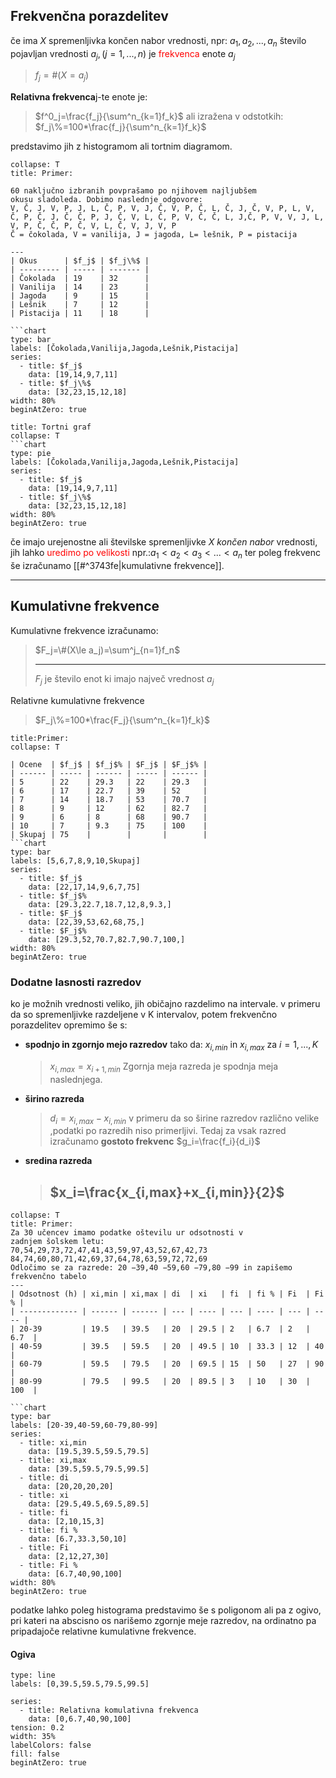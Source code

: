 ## Frekvenčna porazdelitev
če ima $X$ spremenljivka končen nabor vrednosti, npr: $a_1,a_2,...,a_n$
število pojavljan vrednosti $a_j,(j=1,...,n)$ je <span style="color:red">frekvenca</span> enote $a_j$
>$f_j=\#(X=a_j)$

**Relativna frekvenca**j-te enote je:
>$f^0_j=\frac{f_j}{\sum^n_{k=1}f_k}$
>ali izražena v odstotkih:
>$f_j\%=100*\frac{f_j}{\sum^n_{k=1}f_k}$

predstavimo jih z histogramom ali tortnim diagramom. 

```ad-note
collapse: T
title: Primer:

60 naključno izbranih povprašamo po njihovem najljubšem  
okusu sladoleda. Dobimo naslednje odgovore:  
V, Č, J, V, P, J, L, Č, P, V, J, Č, V, P, Č, L, Č, J, Č, V, P, L, V, Č, P, Č, J, Č, Č, P, J, Č, V, L, Č, P, V, Č, Č, L, J,Č, P, V, V, J, L, V, P, Č, Č, P, Č, V, L, Č, V, J, V, P  
Č = čokolada, V = vanilija, J = jagoda, L= lešnik, P = pistacija

---
| Okus      | $f_j$ | $f_j\%$ |
| --------- | ----- | ------- |
| Čokolada  | 19    | 32      |
| Vanilija  | 14    | 23      |
| Jagoda    | 9     | 15      |
| Lešnik    | 7     | 12      |
| Pistacija | 11    | 18      |

```chart
type: bar
labels: [Čokolada,Vanilija,Jagoda,Lešnik,Pistacija]
series:
  - title: $f_j$
    data: [19,14,9,7,11]
  - title: $f_j\%$
    data: [32,23,15,12,18]
width: 80%
beginAtZero: true
```
```ad-example
title: Tortni graf
collapse: T
```chart
type: pie
labels: [Čokolada,Vanilija,Jagoda,Lešnik,Pistacija]
series:
  - title: $f_j$
	data: [19,14,9,7,11]
  - title: $f_j\%$
	data: [32,23,15,12,18]
width: 80%
beginAtZero: true
```
če imajo urejenostne ali številske spremenljivke $X$ *končen nabor* vrednosti, jih lahko <span style="color:red">uredimo po velikosti</span> npr.:$a_1<a_2<a_3<...<a_n$ ter poleg frekvenc še izračunamo [[#^3743fe|kumulativne frekvence]].

---
## Kumulativne frekvence
Kumulativne frekvence izračunamo:
>$F_j=\#(X\le a_j)=\sum^j_{n=1}f_n$
>____
>$F_j$ je število enot ki imajo največ vrednost $a_j$

Relativne kumulativne frekvence
>$F_j\%=100*\frac{F_j}{\sum^n_{k=1}f_k}$

```ad-note
title:Primer:
collapse: T

| Ocene  | $f_j$ | $f_j$% | $F_j$ | $F_j$% |
| ------ | ----- | ------ | ----- | ------ |
| 5      | 22    | 29.3   | 22    | 29.3   |
| 6      | 17    | 22.7   | 39    | 52     |
| 7      | 14    | 18.7   | 53    | 70.7   |
| 8      | 9     | 12     | 62    | 82.7   |
| 9      | 6     | 8      | 68    | 90.7   |
| 10     | 7     | 9.3    | 75    | 100    |
| Skupaj | 75    |        |       |        |
```chart
type: bar
labels: [5,6,7,8,9,10,Skupaj]
series:
  - title: $f_j$
    data: [22,17,14,9,6,7,75]
  - title: $f_j$%
    data: [29.3,22.7,18.7,12,8,9.3,]
  - title: $F_j$
    data: [22,39,53,62,68,75,]
  - title: $F_j$%
    data: [29.3,52,70.7,82.7,90.7,100,]
width: 80%
beginAtZero: true
```
### Dodatne lasnosti razredov
ko je možnih vrednosti veliko, jih običajno razdelimo na intervale. v primeru da so spremenljivke razdeljene v K intervalov, potem frekvenčno porazdelitev opremimo še s:
- **spodnjo in zgornjo mejo razredov** tako da:
	$x_{i,min}$ in $x_{i,max}$ za $i=1,...,K$
	>$x_{i,max}=x_{i+1,min}$
	Zgornja meja razreda je spodnja meja naslednjega.
- **širino razreda**
	>$d_i=x_{i,max}-x_{i,min}$
	v primeru da so širine razredov različno velike ,podatki po razredih niso primerljivi. Tedaj za vsak razred izračunamo **gostoto frekvenc**
	$g_i=\frac{f_i}{d_i}$
	
- **sredina razreda**
	>$x_i=\frac{x_{i,max}+x_{i,min}}{2}$
	>--

```ad-note
collapse: T
title: Primer:
Za 30 učencev imamo podatke oštevilu ur odsotnosti v  
zadnjem šolskem letu:  
70,54,29,73,72,47,41,43,59,97,43,52,67,42,73  
84,74,60,80,71,42,69,37,64,78,63,59,72,72,69  
Odločimo se za razrede: 20 −39,40 −59,60 −79,80 −99 in zapišemo  
frekvenčno tabelo
---
| Odsotnost (h) | xi,min | xi,max | di  | xi   | fi  | fi % | Fi  | Fi % |
| ------------- | ------ | ------ | --- | ---- | --- | ---- | --- | ---- |
| 20-39         | 19.5   | 39.5   | 20  | 29.5 | 2   | 6.7  | 2   | 6.7  |
| 40-59         | 39.5   | 59.5   | 20  | 49.5 | 10  | 33.3 | 12  | 40   |
| 60-79         | 59.5   | 79.5   | 20  | 69.5 | 15  | 50   | 27  | 90   | 
| 80-99         | 79.5   | 99.5   | 20  | 89.5 | 3   | 10   | 30  | 100  |

```chart
type: bar
labels: [20-39,40-59,60-79,80-99]
series:
  - title: xi,min
    data: [19.5,39.5,59.5,79.5]
  - title: xi,max
    data: [39.5,59.5,79.5,99.5]
  - title: di
    data: [20,20,20,20]
  - title: xi
    data: [29.5,49.5,69.5,89.5]
  - title: fi
    data: [2,10,15,3]
  - title: fi %
    data: [6.7,33.3,50,10]
  - title: Fi
    data: [2,12,27,30]
  - title: Fi %
    data: [6.7,40,90,100]
width: 80%
beginAtZero: true
```
podatke lahko poleg histograma predstavimo še s poligonom ali pa z ogivo, pri kateri na abscisno os narišemo zgornje meje razredov, na ordinatno pa pripadajoče relativne kumulativne frekvence.
#### Ogiva
```chart
type: line
labels: [0,39.5,59.5,79.5,99.5]

series:
  - title: Relativna komulativna frekvenca
    data: [0,6.7,40,90,100]
tension: 0.2
width: 35%
labelColors: false
fill: false
beginAtZero: true
```